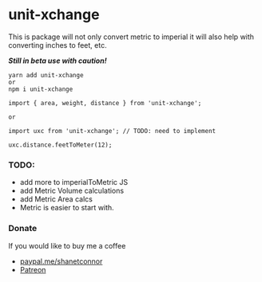 # unit-xchange
This is package will not only convert metric to imperial it will also help with converting inches to feet, etc.

_**Still in beta use with caution!**_

```
yarn add unit-xchange
or
npm i unit-xchange
```

```
import { area, weight, distance } from 'unit-xchange';

or

import uxc from 'unit-xchange'; // TODO: need to implement

uxc.distance.feetToMeter(12);
```

### TODO:
- add more to imperialToMetric JS
- add Metric Volume calculations
- add Metric Area calcs
- Metric is easier to start with.

### Donate
If you would like to buy me a coffee 
- [paypal.me/shanetconnor](paypal.me/shanetconnor)
- [Patreon](https://www.patreon.com/tenkastudio)